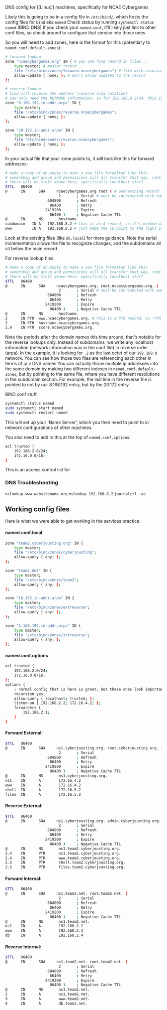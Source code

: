 DNS config for [[Linux]] machines, specifically for NCAE Cybergames

Likely this is going to be in a config file in `/etc/bind/`, which hosts the config files for `bind` aka `named`
Check status by running `systemctl status named` (BIND DNS)
If you check your `named.conf`, it'll likely just link to other conf files, so check around to configure that service into those ones

So you will need to add zones, here is the format for this (potentially to `named.conf.default-zones`):
```sh
# forward lookup
zone "ncaecybergames.org" IN { # you can find record in files...
	type master; # master record
	file "/etc/bind/zones/forward.ncaecybergames"; # file with associated record
	allow-update { none; }; # don't allow updates to the record
};

# reverse lookup
# bind will reverse the address (reverse arpa notation)
# you only need the NETWORK information, so for 192.168.8.2/24, this is just 192.168.8
zone "8.168.192.in-addr.arpa" IN {
	type master;
	file "/etc/bind/zones/reverse.ncaecybergames";
	allow-update { none; };
};

zone "20.172.in-addr.arpa" IN {
	type master;
	file "etc/bind/zones/reverse.ncaecybergames";
	allow-update { none; };
};
```

In your actual file that your zone points to, it will look like this for forward addresses:
```sh
# make a copy of db.empty to make a new file formatted like this
# ownership and group and permissions will all transfer that way. root-bind-644
# there will be stuff above here, specifically localhost stuff
$TTL   86400
@      IN      SOA     ncaecybergames.org root ( # overarching record
                        2       ; Serial # must be incrimented with each file change
                   604800       ; Refresh
                    86400       ; Retry
                  2419200       ; Expire
                    86400 )     ; Negative Cache TTL
@      IN      NS       hostname
subdomain   IN A   192.168.8.2 # this is an A record, so it's marked with 'A'
www         IN A   192.168.8.2 # just make the ip point to the right place
```
Look at the existing files (like `db.local`) for more guidance. Note the serial incrementation allows the file to recognize changes, and the subdomains all sit below the main record

For reverse lookup files:
```sh
# make a copy of db.empty to make a new file formatted like this
# ownership and group and permissions will all transfer that way. root-bind-644
# there will be stuff above here, specifically localhost stuff
$TTL   86400
@      IN      SOA     ncaecybergames.org. root.ncaecybergames.org. (
                        2       ; Serial # must be incrimented with each file change
                   604800       ; Refresh
                    86400       ; Retry
                  2419200       ; Expire
                    86400 )     ; Negative Cache TTL
@      IN      NS       hostname.
2      IN PTR  www.ncaecybergames.org. # this is a PTR record, so 'PTR'
2      IN PTR  hostname.ncaecybergames.org.
1.0    IN PTR  score.ncaecybergames.org.
```
Note the periods after the domain names this time around, that's notable for the reverse lookups only. Instead of subdomains, we write any localhost information (network information was in the conf file) in reverse order (arpa). In the example, it is looking for `.2` as the last octet of our `192.168.8` network. You can see how those two files are referencing each other in terms of ip v DNS names
You can actually throw multiple ip addresses into the same domain by making two different indexes in `named.conf.default-zones`, but by pointing to the same file, where you have different resolutions in the subdomain section. For example, the last line in the reverse file is pointed to not by our 8.168.192 entry, but by the 20.172 entry.

BIND conf stuff
```sh
systemctl status named
sudo systemctl start named
sudo systemctl restart named
```

This will set up your 'Name Server', which you then need to point to in network configurations of other machines.

You also need to add in this at the top of `named.conf.options`:
```sh
acl trusted {
	192.168.2.0/24;
	172.16.0.0/16;
}
```
This is an access control list for 

### DNS Troubleshooting
`nslookup www.websitename.org`
`nslookup 192.168.8.2`
`journalctl -xe`

## Working config files
Here is what we were able to get working in the services practice:
#### named.conf.local
```sh
zone "team2.cyberjousting.org" IN {
    type master;
    file "/etc/bind/zones/cyberjousting";
    allow-query { any; };
};

zone "team2.net" IN {
    type master;
    file "/etc/bind/zones/team2";
    allow-query { any; };
};

zone "16.172.in-addr.arpa" IN {
	type master;
	file "/etc/bind/zones/extreverse";
	allow-query { any; };
};

zone "2.168.192.in-addr.arpa" IN {
	type master;
	file "/etc/bind/zones/intreverse";
	allow-query { any; };
};
```

#### named.conf.options
```sh
acl trusted {
	192.168.2.0/24;
	172.16.0.0/16;
};
options {
	; normal config that is here is great, but these ones look important
	recursion yes;
	allow-query { localhost; trusted; };
	listen-on { 192.168.2.2; 172.16.4.2; };
	forwarders {
		192.168.2.1;
	}
}
```

#### Forward External:
```sh
$TTL   86400
@      IN      SOA     ns1.cyberjousting.org. root.cyberjousting.org. (
                        2       ; Serial
                   604800       ; Refresh
                    86400       ; Retry
                  2419200       ; Expire
                    86400 )     ; Negative Cache TTL
@      IN      NS       ns1.cyberjousting.org.
ns1    IN      A        172.16.4.2
www    IN      A        172.16.4.2
shell  IN      A        172.16.5.2
files  IN      A        172.16.5.2
```

#### Reverse External:
```sh
$TTL   86400
@      IN      SOA     ns1.cyberjousting.org. admin.cyberjousting.org. (
                        2       ; Serial
                   604800       ; Refresh
                    86400       ; Retry
                  2419200       ; Expire
                    86400 )     ; Negative Cache TTL
@      IN      NS       ns1.team2.cyberjousting.org.
2.4    IN      PTR      ns1.team2.cyberjousting.org.
2.4    IN      PTR      www.team2.cyberjousting.org.
2.5    IN      PTR      shell.team2.cyberjousting.org.
2.5    IN      PTR      files.team2.cyberjousting.org.
```

#### Forward Internal:
```sh
$TTL   86400
@      IN      SOA     ns1.team2.net. root.team2.net. (
                        2       ; Serial
                   604800       ; Refresh
                    86400       ; Retry
                  2419200       ; Expire
                    86400 )     ; Negative Cache TTL
@      IN      NS       ns1.team2.net.
ns1    IN      A        192.168.2.2
www    IN      A        192.168.2.3
db     IN      A        192.168.2.4
```

#### Reverse Internal:
```sh
$TTL   86400
@      IN      SOA     ns1.team2.net. root.team2.net. (
                        2       ; Serial
                   604800       ; Refresh
                    86400       ; Retry
                  2419200       ; Expire
                    86400 )     ; Negative Cache TTL
@      IN      NS       ns1.team2.net.
2      IN      A        ns1.team2.net.
3      IN      A        www.team2.net.
4      IN      A        db.team2.net.
```